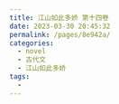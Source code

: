 ```yaml
---
title: 江山如此多娇 第十四卷
date: 2023-03-30 20:45:32
permalink: /pages/8e942a/
categories:
  - novel
  - 古代文
  - 江山如此多娇
tags:
  - 
---
```

